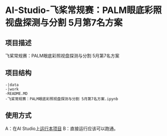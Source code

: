 # AI-Studio-飞桨常规赛：PALM眼底彩照视盘探测与分割 5月第7名方案

## 项目描述
飞桨常规赛：PALM眼底彩照视盘探测与分割 5月第7名方案

## 项目结构
```
-|data
-|work
-README.MD
-飞桨常规赛：PALM眼底彩照视盘探测与分割 5月第7名方案.ipynb
```
## 使用方式
A：在AI Studio上[运行本项目](https://aistudio.baidu.com/aistudio/projectdetail/1893909)
B：直接运行应该可以跑通。
